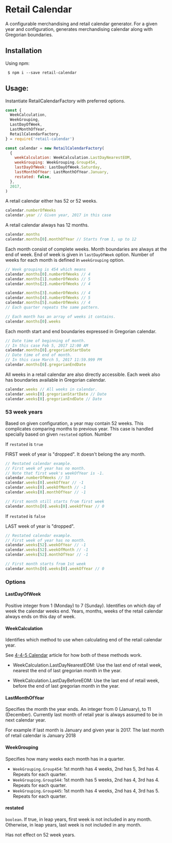 # Retail Calendar

A configurable merchandising and retail calendar generator.
For a given year and configuration, generates merchandising calendar along with Gregorian boundaries.

## Installation

Using npm:

```shell
 $ npm i --save retail-calendar
```

## Usage:

Instantiate RetailCalendarFactory with preferred options.

```javascript
const {
  WeekCalculation,
  WeekGrouping,
  LastDayOfWeek,
  LastMonthOfYear,
  RetailCalendarFactory,
} = require('retail-calendar')

const calendar = new RetailCalendarFactory(
  {
    weekCalculation: WeekCalculation.LastDayNearestEOM,
    weekGrouping: WeekGrouping.Group454,
    lastDayOfWeek: LastDayOfWeek.Saturday,
    lastMonthOfYear: LastMonthOfYear.January,
    restated: false,
  },
  2017,
)
```

A retail calendar either has 52 or 52 weeks.

```javascript
calendar.numberOfWeeks
calendar.year // Given year, 2017 in this case
```

A retail calendar always has 12 months.

```javascript
calendar.months
calendar.months[0].monthOfYear // Starts from 1, up to 12
```

Each month consist of complete weeks. Month boundaries are always at the end of week. End of week is given in `lastDayOfWeek` option. Number of weeks for each month is defined in `weekGrouping` option.

```javascript
// Week grouping is 454 which means
calendar.months[0].numberOfWeeks // 4
calendar.months[1].numberOfWeeks // 5
calendar.months[2].numberOfWeeks // 4

calendar.months[3].numberOfWeeks // 4
calendar.months[4].numberOfWeeks // 5
calendar.months[5].numberOfWeeks // 4
// Each quarter repeats the same pattern.

// Each month has an array of weeks it contains.
calendar.months[0].weeks
```

Each month start and end boundaries expressed in Gregorian calendar.

```javascript
// Date time of beginning of month.
// In this case Feb 5, 2017 12:00 AM
calendar.months[0].gregorianStartDate
// Date time of end of month.
// In this case March 5, 2017 11:59.999 PM
calendar.months[0].gregorianEndDate
```

All weeks in a retail calendar are also directly accessible.
Each week also has boundaries available in Gregorian calendar.

```javascript
calendar.weeks // All weeks in calendar.
calendar.weeks[0].gregorianStartDate // Date
calendar.weeks[0].gregorianEndDate // Date
```

### 53 week years

Based on given configuration, a year may contain 52 weeks.
This complicates comparing months to previous year. This case is handled specially based on given `restated` option. Number

If `restated` is `true`

FIRST week of year is "dropped". It doesn't belong the any month.

```javascript
// Restated calendar example.
// First week of year has no month.
// Note that first week's weekOfYear is -1.
calendar.numberOfWeeks // 53
calendar.weeks[0].weekOfYear // -1
calendar.weeks[0].weekOfMonth // -1
calendar.weeks[0].monthOfYear // -1

// First month still starts from first week
calendar.months[0].weeks[0].weekOfYear // 0
```

If `restated` is `false`

LAST week of year is "dropped".

```javascript
// Restated calendar example.
// First week of year has no month.
calendar.weeks[52].weekOfYear // -1
calendar.weeks[52].weekOfMonth // -1
calendar.weeks[52].monthOfYear // -1

// First month starts from 1st week
calendar.months[0].weeks[0].weekOfYear // 0
```

### Options

#### LastDayOfWeek

Positive integer from 1 (Monday) to 7 (Sunday). Identifies on which day of week the calendar weeks end. Years, months, weeks of the retail calendar always ends on this day of week.

#### WeekCalculation

Identifies which method to use when calculating end of the retail calendar year.

See [4-4-5 Calendar](https://en.wikipedia.org/wiki/4%E2%80%934%E2%80%935_calendar) article for how both of these methods work.

- WeekCalculation.LastDayNearestEOM: Use the last end of retail week, nearest the end of last gregorian month in the year.

- WeekCalculation.LastDayBeforeEOM: Use the last end of retail week, before the end of last gregorian month in the year.

#### LastMonthOfYear

Specifies the month the year ends. An integer from 0 (January), to 11 (December). Currently last month of retail year is always assumed to be in next calendar year.

For example if last month is January and given year is 2017. The last month of retail calendar is January 2018

#### WeekGrouping

Specifies how many weeks each month has in a quarter.

- `WeekGrouping.Group454`: 1st month has 4 weeks, 2nd has 5, 3rd has 4. Repeats for each quarter.
- `WeekGrouping.Group544`: 1st month has 5 weeks, 2nd has 4, 3rd has 4. Repeats for each quarter.
- `WeekGrouping.Group445`: 1st month has 4 weeks, 2nd has 4, 3rd has 5. Repeats for each quarter.

#### restated

`boolean`. If true, in leap years, first week is not included in any month.
Otherwise, in leap years, last week is not included in any month.

Has not effect on 52 week years.
